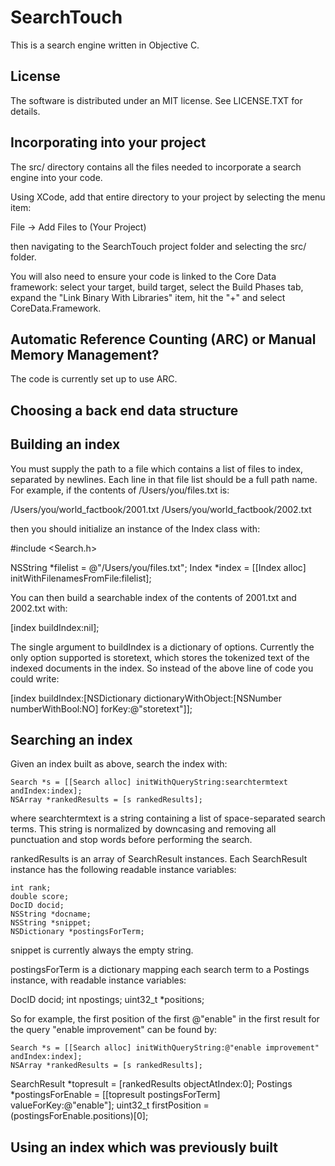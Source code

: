 # SearchTouch
This is a search engine written in Objective C.

## License

The software is distributed under an MIT license. See LICENSE.TXT for details.

## Incorporating into your project

The src/ directory contains all the files needed to incorporate a
search engine into your code.

Using XCode, add that entire directory to your project by selecting the menu item:

File -> Add Files to (Your Project)

then navigating to the SearchTouch project folder and selecting the src/ folder.

You will also need to ensure your code is linked to the Core Data
framework: select your target, build target, select the Build Phases
tab, expand the "Link Binary With Libraries" item, hit the "+" and
select CoreData.Framework.

## Automatic Reference Counting (ARC) or Manual Memory Management?
The code is currently set up to use ARC.

## Choosing a back end data structure

## Building an index

You must supply the path to a file which contains a list of files to
index, separated by newlines. Each line in that file list should be a
full path name. For example, if the contents of /Users/you/files.txt is:

/Users/you/world_factbook/2001.txt
/Users/you/world_factbook/2002.txt

then you should initialize an instance of the Index class with:

  #include <Search.h>

  NSString *filelist = @"/Users/you/files.txt";
  Index *index = [[Index alloc] initWithFilenamesFromFile:filelist];

You can then build a searchable index of the contents of 2001.txt and
2002.txt with:

  [index buildIndex:nil];

The single argument to buildIndex is a dictionary of options. Currently the
only option supported is storetext, which stores the tokenized text of the
indexed documents in the index. So instead of the above line of code you
could write:

  [index buildIndex:[NSDictionary dictionaryWithObject:[NSNumber numberWithBool:NO] forKey:@"storetext"]];

## Searching an index

Given an index built as above, search the index with:

    Search *s = [[Search alloc] initWithQueryString:searchtermtext andIndex:index];
    NSArray *rankedResults = [s rankedResults];

where searchtermtext is a string containing a list of space-separated search terms. This string is normalized by downcasing and removing all punctuation and stop words before performing the search.

rankedResults is an array of SearchResult instances. Each SearchResult instance has the following readable instance variables:

    int rank;
    double score;
    DocID docid;
    NSString *docname;
    NSString *snippet;
    NSDictionary *postingsForTerm;

snippet is currently always the empty string.

postingsForTerm is a dictionary mapping each search term to a Postings instance, with readable instance variables:

DocID docid;
int npostings;
uint32_t *positions;

So for example, the first position of the first @"enable" in the first result for the query "enable improvement" can be found by:

    Search *s = [[Search alloc] initWithQueryString:@"enable improvement" andIndex:index];
    NSArray *rankedResults = [s rankedResults];

SearchResult *topresult = [rankedResults objectAtIndex:0];
Postings *postingsForEnable = [[topresult postingsForTerm] valueForKey:@"enable"];
uint32_t firstPosition = (postingsForEnable.positions)[0];

## Using an index which was previously built



